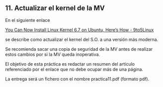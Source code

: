 ## 11. Actualizar el kernel de la MV

En el siguiente enlace

[You Can Now Install Linux Kernel 6.7 on Ubuntu, Here’s How - 9to5Linux](https://aulavirtual3.educa.madrid.org/ies.vistaalegre.madrid/mod/assign/view.php?id=24429&forceview=1)

se describe como actualizar el kernel del  S.O. a una versión más moderna.

Se recomienda sacar una copia de seguridad de la MV antes de realizar estos cambios por si la MV queda inoperativa.

El objetivo de esta práctica es redactar un resumen del artículo referenciado por el enlace que no debe ocupar más de una página.

La entrega será un fichero con el nombre practica11.pdf (formato pdf).
